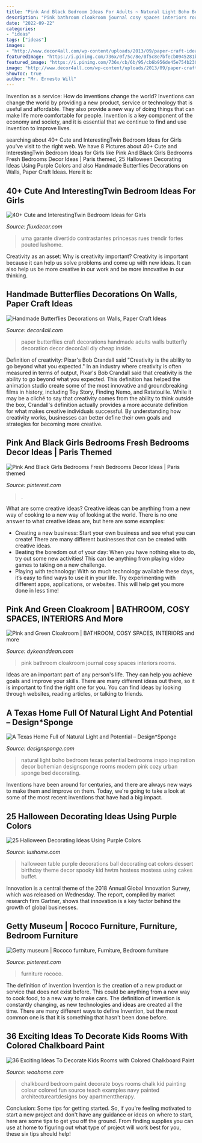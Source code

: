 ```yaml
---
title: "Pink And Black Bedroom Ideas For Adults ~ Natural Light Boho Bedroom Texas Potential Bedrooms Inspo Inspiration Decor Bohemian Designsponge Rooms Modern Pink Cozy Urban Sponge Bed Decorating"
description: "Pink bathroom cloakroom journal cosy spaces interiors rooms"
date: "2022-09-22"
categories:
- "ideas"
tags: ["ideas"]
images:
- "http://www.decor4all.com/wp-content/uploads/2013/09/paper-craft-ideas-kids-adults-butterflies-decorations-14.jpg"
featuredImage: "https://i.pinimg.com/736x/0f/5c/8e/0f5c8e7bfecb0945281b7d81a5cd62e8.jpg"
featured_image: "https://i.pinimg.com/736x/cb/6b/95/cb6b956de45e754b230fd9fb95992d17--getty-museum-nap.jpg"
image: "http://www.decor4all.com/wp-content/uploads/2013/09/paper-craft-ideas-kids-adults-butterflies-decorations-14.jpg"
ShowToc: true
author: "Mr. Ernesto Will"
---
```



Invention as a service: How do inventions change the world?
Inventions can change the world by providing a new product, service or technology that is useful and affordable. They also provide a new way of doing things that can make life more comfortable for people. Invention is a key component of the economy and society, and it is essential that we continue to find and use invention to improve lives.

	

		
searching about 40+ Cute and InterestingTwin Bedroom Ideas for Girls you've visit to the right web. We have 8 Pictures about 40+ Cute and InterestingTwin Bedroom Ideas for Girls like Pink And Black Girls Bedrooms Fresh Bedrooms Decor Ideas | Paris themed, 25 Halloween Decorating Ideas Using Purple Colors and also Handmade Butterflies Decorations on Walls, Paper Craft Ideas. Here it is:
		
    
## 40+ Cute And InterestingTwin Bedroom Ideas For Girls

<img loading=lazy src="https://fluxdecor.com/wp-content/uploads/2015/06/twin-bedroom-ideas-for-girls/11-twin-bedroom-ideas-for-girls.jpg" onerror="this.onerror=null;this.src='https://tse4.mm.bing.net/th?id=OIP.JJHWss2XjjvFp7iuYUKdDQHaJ4&amp;pid=15.1';" alt="40+ Cute and InterestingTwin Bedroom Ideas for Girls">

_Source: fluxdecor.com_

>uma garante divertido contrastantes princesas rues trendir fortes pouted lushome. 

	

Creativity as an asset: Why is creativity important?
Creativity is important because it can help us solve problems and come up with new ideas. It can also help us be more creative in our work and be more innovative in our thinking.

    
## Handmade Butterflies Decorations On Walls, Paper Craft Ideas

<img loading=lazy src="http://www.decor4all.com/wp-content/uploads/2013/09/paper-craft-ideas-kids-adults-butterflies-decorations-14.jpg" onerror="this.onerror=null;this.src='https://tse4.mm.bing.net/th?id=OIP.dBVfmh3jXvHSyUfWeiBuVAAAAA&amp;pid=15.1';" alt="Handmade Butterflies Decorations on Walls, Paper Craft Ideas">

_Source: decor4all.com_

>paper butterflies craft decorations handmade adults walls butterfly decoration decor decor4all diy cheap inside. 

	

Definition of creativity: Pixar's Bob Crandall said "Creativity is the ability to go beyond what you expected."
In an industry where creativity is often measured in terms of output, Pixar's Bob Crandall said that creativity is the ability to go beyond what you expected. This definition has helped the animation studio create some of the most innovative and groundbreaking films in history, including Toy Story, Finding Nemo, and Ratatouille.
While it may be a cliché to say that creativity comes from the ability to think outside the box, Crandall's definition actually provides a more accurate definition for what makes creative individuals successful. By understanding how creativity works, businesses can better define their own goals and strategies for becoming more creative.

    
## Pink And Black Girls Bedrooms Fresh Bedrooms Decor Ideas | Paris Themed

<img loading=lazy src="https://i.pinimg.com/736x/0f/5c/8e/0f5c8e7bfecb0945281b7d81a5cd62e8.jpg" onerror="this.onerror=null;this.src='https://tse4.mm.bing.net/th?id=OIP.l-kSoddBSzW_ETJu84-4cQHaJ4&amp;pid=15.1';" alt="Pink And Black Girls Bedrooms Fresh Bedrooms Decor Ideas | Paris themed">

_Source: pinterest.com_

>. 

	

What are some creative ideas?
Creative ideas can be anything from a new way of cooking to a new way of looking at the world. There is no one answer to what creative ideas are, but here are some examples: 
- Creating a new business: Start your own business and see what you can create! There are many different businesses that can be created with creative ideas.
- Beating the boredom out of your day: When you have nothing else to do, try out some new activities! This can be anything from playing video games to taking on a new challenge.
- Playing with technology: With so much technology available these days, it’s easy to find ways to use it in your life. Try experimenting with different apps, applications, or websites. This will help get you more done in less time!

    
## Pink And Green Cloakroom | BATHROOM, COSY SPACES, INTERIORS And More

<img loading=lazy src="https://cdn.shopify.com/s/files/1/0174/2162/files/PINK_AND_GREEN_CLOAKROOM_DYKE_DEAN_2048x2048.jpg?v=1580909563" onerror="this.onerror=null;this.src='https://tse2.mm.bing.net/th?id=OIP.I8YMvTAoDkBhWdxjBCX-BQHaJ4&amp;pid=15.1';" alt="Pink and Green Cloakroom | BATHROOM, COSY SPACES, INTERIORS and more">

_Source: dykeanddean.com_

>pink bathroom cloakroom journal cosy spaces interiors rooms. 

	

Ideas are an important part of any person's life. They can help you achieve goals and improve your skills. There are many different ideas out there, so it is important to find the right one for you. You can find ideas by looking through websites, reading articles, or talking to friends.

    
## A Texas Home Full Of Natural Light And Potential – Design*Sponge

<img loading=lazy src="https://www.designsponge.com/wp-content/uploads/2018/04/2018-04-06-02.37.38-2.jpg" onerror="this.onerror=null;this.src='https://tse3.mm.bing.net/th?id=OIP.FrTnee30Uy56DlITukqnggHaJ3&amp;pid=15.1';" alt="A Texas Home Full of Natural Light and Potential – Design*Sponge">

_Source: designsponge.com_

>natural light boho bedroom texas potential bedrooms inspo inspiration decor bohemian designsponge rooms modern pink cozy urban sponge bed decorating. 

	

Inventions have been around for centuries, and there are always new ways to make them and improve on them. Today, we're going to take a look at some of the most recent inventions that have had a big impact.

    
## 25 Halloween Decorating Ideas Using Purple Colors

<img loading=lazy src="https://www.lushome.com/wp-content/uploads/2014/10/purple-colors-halloween-decorating-ideas-15.jpg" onerror="this.onerror=null;this.src='https://tse1.mm.bing.net/th?id=OIP.qRF9dFZcRgMX-oRU9DmKZwHaJS&amp;pid=15.1';" alt="25 Halloween Decorating Ideas Using Purple Colors">

_Source: lushome.com_

>halloween table purple decorations ball decorating cat colors dessert birthday theme decor spooky kid hwtm hostess mostess using cakes buffet. 

	

Innovation is a central theme of the 2018 Annual Global Innovation Survey, which was released on Wednesday. The report, compiled by market research firm Gartner, shows that innovation is a key factor behind the growth of global businesses.

    
## Getty Museum | Rococo Furniture, Furniture, Bedroom Furniture

<img loading=lazy src="https://i.pinimg.com/736x/cb/6b/95/cb6b956de45e754b230fd9fb95992d17--getty-museum-nap.jpg" onerror="this.onerror=null;this.src='https://tse1.mm.bing.net/th?id=OIP.Eakhx-6OieG59R5hEcGXrQHaJ6&amp;pid=15.1';" alt="Getty museum | Rococo furniture, Furniture, Bedroom furniture">

_Source: pinterest.com_

>furniture rococo. 

	

The definition of invention
Invention is the creation of a new product or service that does not exist before. This could be anything from a new way to cook food, to a new way to make cars. The definition of invention is constantly changing, as new technologies and ideas are created all the time. There are many different ways to define Invention, but the most common one is that it is something that hasn't been done before.

    
## 36 Exciting Ideas To Decorate Kids Rooms With Colored Chalkboard Paint

<img loading=lazy src="http://www.woohome.com/wp-content/uploads/2014/10/chalkboards-in-kids-rooms-26.jpg" onerror="this.onerror=null;this.src='https://tse1.mm.bing.net/th?id=OIP.YUhicZY89jzwlBkq0IpiHgHaLT&amp;pid=15.1';" alt="36 Exciting Ideas To Decorate Kids Rooms with Colored Chalkboard Paint">

_Source: woohome.com_

>chalkboard bedroom paint decorate boys rooms chalk kid painting colour colored fun source teach examples navy painted architectureartdesigns boy apartmenttherapy. 

	

Conclusion: Some tips for getting started.
So, if you're feeling motivated to start a new project and don't have any guidance or ideas on where to start, here are some tips to get you off the ground. From finding supplies you can use at home to figuring out what type of project will work best for you, these six tips should help!

